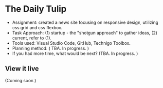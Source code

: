 # The Daily Tulip

- Assignment: created a news site focusing on responsive design, utilizing css grid and css flexbox.
- Task Approach: (1) startup - the "shotgun approach" to gather ideas, (2) current, refer to (1).
- Tools used: Visual Studio Code, GitHub, Technigo Toolbox.
- Planning method: ( TBA. In progress. )
- If you had more time, what would be next? (TBA. In progress. )

## View it live
(Coming soon.)
